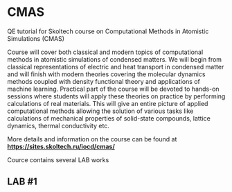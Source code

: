 # CMAS
QE tutorial for Skoltech course on Computational Methods in Atomistic Simulations (CMAS) 

Course will cover both classical and modern topics of computational methods in atomistic simulations of condensed matters. We will begin from classical representations of electric and heat transport in condensed matter and will finish with modern theories covering the molecular dynamics methods coupled with density functional theory and applications of machine learning. Practical part of the course will be devoted to hands-on sessions where students will apply these theories on practice by performing calculations of real materials. This will give an entire picture of applied computational methods allowing the solution of various tasks like calculations of mechanical properties of solid-state compounds, lattice dynamics, thermal conductivity etc.

More details and information on the course can be found at **https://sites.skoltech.ru/iocd/cmas/**

Cource contains several LAB works
## LAB #1
